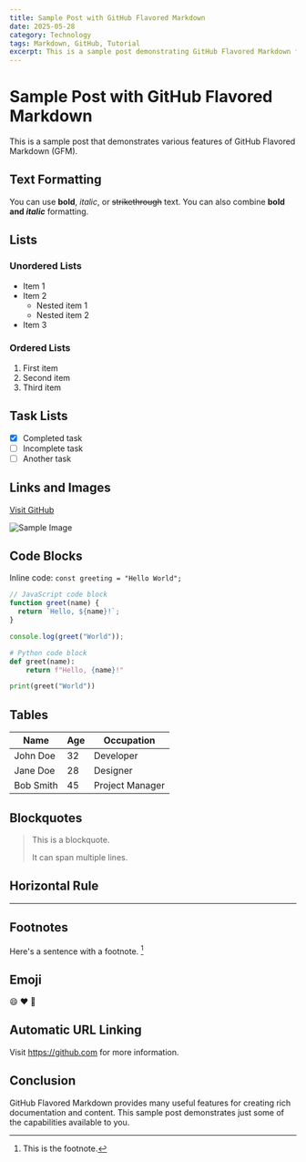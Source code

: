 ```yaml
---
title: Sample Post with GitHub Flavored Markdown
date: 2025-05-28
category: Technology
tags: Markdown, GitHub, Tutorial
excerpt: This is a sample post demonstrating GitHub Flavored Markdown features.
---
```


# Sample Post with GitHub Flavored Markdown

This is a sample post that demonstrates various features of GitHub Flavored Markdown (GFM).

## Text Formatting

You can use **bold**, *italic*, or ~~strikethrough~~ text. You can also combine **bold and _italic_** formatting.

## Lists

### Unordered Lists

- Item 1
- Item 2
  - Nested item 1
  - Nested item 2
- Item 3

### Ordered Lists

1. First item
2. Second item
3. Third item

## Task Lists

- [x] Completed task
- [ ] Incomplete task
- [ ] Another task

## Links and Images

[Visit GitHub](https://github.com)

![Sample Image](https://via.placeholder.com/150)

## Code Blocks

Inline code: `const greeting = "Hello World";`

```javascript
// JavaScript code block
function greet(name) {
  return `Hello, ${name}!`;
}

console.log(greet("World"));
```

```python
# Python code block
def greet(name):
    return f"Hello, {name}!"

print(greet("World"))
```

## Tables

| Name     | Age | Occupation    |
|----------|-----|---------------|
| John Doe | 32  | Developer     |
| Jane Doe | 28  | Designer      |
| Bob Smith| 45  | Project Manager |

## Blockquotes

> This is a blockquote.
> 
> It can span multiple lines.

## Horizontal Rule

---

## Footnotes

Here's a sentence with a footnote. [^1]

[^1]: This is the footnote.

## Emoji

:smile: :heart: :rocket:

## Automatic URL Linking

Visit https://github.com for more information.

## Conclusion

GitHub Flavored Markdown provides many useful features for creating rich documentation and content. This sample post demonstrates just some of the capabilities available to you.

